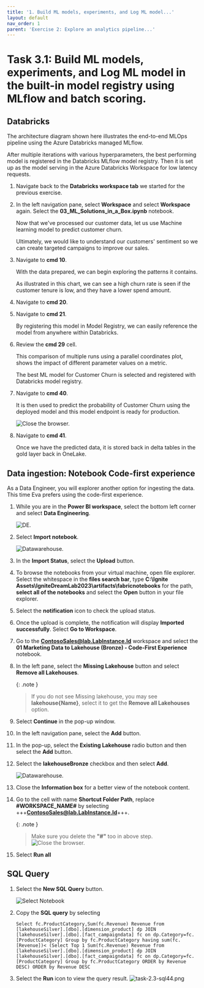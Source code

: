 ```yaml
---
title: '1. Build ML models, experiments, and Log ML model...'
layout: default
nav_order: 1
parent: 'Exercise 2: Explore an analytics pipeline...'
---
```


# Task 3.1: Build ML models, experiments, and Log ML model in the built-in model registry using MLflow and batch scoring.

## Databricks

The architecture diagram shown here illustrates the end-to-end MLOps pipeline using the Azure Databricks managed MLflow. 

After multiple iterations with various hyperparameters, the best performing model is registered in the Databricks MLflow model registry. Then it is set up as the model serving in the Azure Databricks Workspace for low latency requests.


1. Navigate back to the **Databricks workspace tab** we started for the previous exercise.

2. In the left navigation pane, select **Workspace** and select **Workspace** again. Select the **03_ML_Solutions_in_a_Box.ipynb** notebook.

	Now that we've processed our customer data, let us use Machine learning model to predict customer churn.

	Ultimately, we would like to understand our customers' sentiment so we can create targeted campaigns to improve our sales.

3. Navigate to **cmd 10**.

	With the data prepared, we can begin exploring the patterns it contains. 

	As illustrated in this chart, we can see a high churn rate is seen if the customer tenure is low, and they have a lower spend amount.

4. Navigate to **cmd 20**.

5. Navigate to **cmd 21**. 

	By registering this model in Model Registry, we can easily reference the model from anywhere within Databricks. 

6. Review the **cmd 29** cell.

	This comparison of multiple runs using a parallel coordinates plot, shows the impact of different parameter values on a metric.

	The best ML model for Customer Churn is selected and registered with Databricks model registry.

7. Navigate to **cmd 40**.

	It is then used to predict the probability of Customer Churn using the deployed model and this model endpoint is ready for production.

   ![Close the browser.](../media/instructions240153/task-3.1.8.png)

8. Navigate to **cmd 41**. 

	Once we have the predicted data, it is stored back in delta tables in the gold layer back in OneLake.

## Data ingestion: Notebook Code-first experience

As a Data Engineer, you will explorer another option for ingesting the data. This time Eva prefers using the code-first experience. 

1. While you are in the **Power BI workspace**, select the bottom left corner and select **Data Engineering**.

	![DE.](../media/instructions240153/task-1.3.1.png)

2. Select **Import notebook**.

	![Datawarehouse.](../media/instructions240153/task-1.3-notebook6.png)
	
3. In the **Import Status**, select the **Upload** button.
	
4. To browse the notebooks from your virtual machine, open file explorer. Select the whitespace in the **files search bar**, type **C:\Ignite Assets\IgniteDreamLab2023\artifacts\fabricnotebooks** for the path, **select all of the notebooks** and select the **Open** button in your file explorer.

5. Select the **notification** icon to check the upload status. 

6. Once the upload is complete, the notification will display **Imported successfully**. Select **Go to Workspace**.

7. Go to the **ContosoSales@lab.LabInstance.Id** workspace and select the **01 Marketing Data to Lakehouse (Bronze) - Code-First Experience** notebook.

8. In the left pane, select the **Missing Lakehouse** button and select **Remove all Lakehouses**.

	{: .note }
	> If you do not see Missing lakehouse, you may see **lakehouse{Name}**, select it to get the **Remove all Lakehouses** option.

9. Select **Continue** in the pop-up window.

10. In the left navigation pane, select the **Add** button.

11. In the pop-up, select the **Existing Lakehouse** radio button and then select the **Add** button.

12. Select the **lakehouseBronze** checkbox and then select **Add**.

	![Datawarehouse.](../media/instructions240153/task-1.3-notebook-15.png)

13. Close the **Information box** for a better view of the notebook content.

14. Go to the cell with name **Shortcut Folder Path**, replace **#WORKSPACE_NAME#** by selecting +++**ContosoSales@lab.LabInstance.Id**+++.

	{: .note }
 	> Make sure you delete the **"#"** too in above step.
		![Close the browser.](../media/instructions240153/task-1.3-notebook-18.png)

15. Select **Run all**

## SQL Query

1. Select the **New SQL Query** button.

	![Select Notebook](../media/instructions240153/task-2.3-sql4.png)

2. Copy the **SQL query** by selecting 
	```
	Select fc.ProductCategory,Sum(fc.Revenue) Revenue from [lakehouseSilver].[dbo].[dimension_product] dp JOIN [lakehouseSilver].[dbo].[fact_campaigndata] fc on dp.Category=fc.[ProductCategory] Group by fc.ProductCategory having sum(fc.[Revenue])< (Select Top 1 Sum(fc.Revenue) Revenue from [lakehouseSilver].[dbo].[dimension_product] dp JOIN [lakehouseSilver].[dbo].[fact_campaigndata] fc on dp.Category=fc.[ProductCategory] Group by fc.ProductCategory ORDER by Revenue DESC) ORDER by Revenue DESC 
	```

3. Select the **Run** icon to view the query result.
	![task-2.3-sql44.png](../media/instructions240153/task-2.3-sql44.png)
